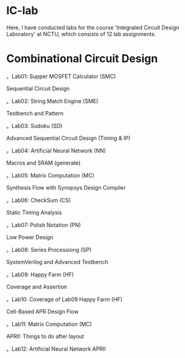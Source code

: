 # IC-lab
Here, I have conducted labs for the course 'Integrated Circuit Design Laboratory' at NCTU, which consists of 12 lab assignments.


# Combinational Circuit Design


。Lab01: Supper MOSFET Calculator (SMC)

Sequential Circuit Design


。Lab02: String Match Engine (SME)

Testbench and Pattern


。Lab03: Sudoku (SD)

Advanced Sequential Circuit Design (Timing & IP)


。Lab04: Artificial Neural Network (NN)

Macros and SRAM (generate)


。Lab05: Matrix Computation (MC)

Synthesis Flow with Synopsys Design Compiler


。Lab06: CheckSum (CS)

Static Timing Analysis


。Lab07: Polish Notation (PN)

Low Power Design


。Lab08: Series Processiong (SP)

SystemVerilog and Advanced Testbench


。Lab09: Happy Farm (HF)

Coverage and Assertion


。Lab10: Coverage of Lab09 Happy Farm (HF)

Cell-Based APR Design Flow


。Lab11: Matrix Computation (MC)

APRII: Things to do after layout


。Lab12: Artificial Neural Network APRII
